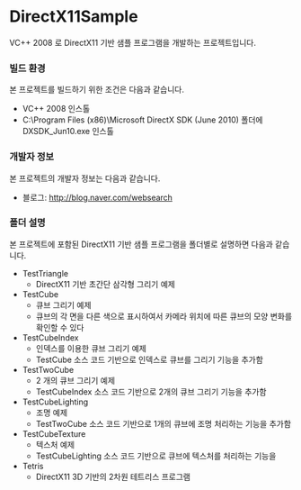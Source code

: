 # DirectX11Sample
VC++ 2008 로 DirectX11 기반 샘플 프로그램을 개발하는 프로젝트입니다.

### 빌드 환경
본 프로젝트를 빌드하기 위한 조건은 다음과 같습니다.

* VC++ 2008 인스톨
* C:\Program Files (x86)\Microsoft DirectX SDK (June 2010) 폴더에 DXSDK_Jun10.exe 인스톨

### 개발자 정보
본 프로젝트의 개발자 정보는 다음과 같습니다.

* 블로그: http://blog.naver.com/websearch

### 폴더 설명
본 프로젝트에 포함된 DirectX11 기반 샘플 프로그램을 폴더별로 설명하면 다음과 같습니다.

* TestTriangle
  * DirectX11 기반 초간단 삼각형 그리기 예제
* TestCube
  * 큐브 그리기 예제
  * 큐브의 각 면을 다른 색으로 표시하여서 카메라 위치에 따른 큐브의 모양 변화를 확인할 수 있다
* TestCubeIndex
  * 인덱스를 이용한 큐브 그리기 예제
  * TestCube 소스 코드 기반으로 인덱스로 큐브를 그리기 기능을 추가함
* TestTwoCube
  * 2 개의 큐브 그리기 예제
  * TestCubeIndex 소스 코드 기반으로 2개의 큐브 그리기 기능을 추가함
* TestCubeLighting
  * 조명 예제
  * TestTwoCube 소스 코드 기반으로 1개의 큐브에 조명 처리하는 기능을 추가함
* TestCubeTexture
  * 텍스처 예제
  * TestCubeLighting 소스 코드 기반으로 큐브에 텍스처를 처리하는 기능을
* Tetris
  * DirectX11 3D 기반의 2차원 테트리스 프로그램
